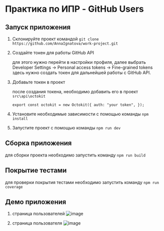 # Практика по ИПР - GitHub Users

## Запуск приложения
1. Склонируйте проект командой `git clone https://github.com/AnnaIgnatova/work-project.git`
2. Создайте токен для работы GitHub API
   
   для этого нужно перейти в настройки профиля, далее выбрать Developer Settings -> Personal access tokens -> Fine-grained tokens
   здесь нужно создать токен для дальнейшей работы с GitHub API.
3. Добавьте токен в проект
   
   после создания токена, необходимо добавить его в проект `src\api\octokit`

   `export const octokit = new Octokit({
     auth: "your token",
   });`
4. Установите необходимые зависимости с помощью команды `npm install`
5. Запустите проект с помощью команды `npm run dev`

## Сборка приложения

для сборки проекта необходимо запустить команду `npm run build`

## Покрытие тестами

для проверки покрытия тестами необходимо запустить команду `npm run coverage`

## Демо приложения
1. страница пользователей
![image](https://github.com/AnnaIgnatova/work-project/assets/61065956/a3815c1e-f566-4c2b-b215-86b2d58e3cb0)

2. страница пользователя
![image](https://github.com/AnnaIgnatova/work-project/assets/61065956/b8a619d3-ac3b-474c-9b8b-b8a0a644011e)
